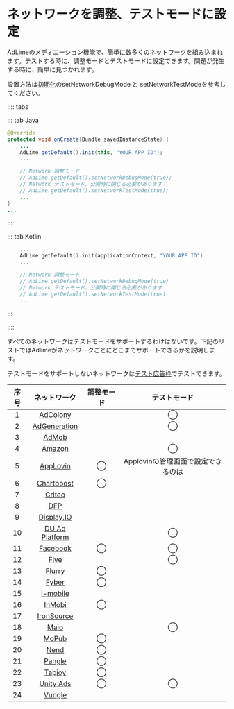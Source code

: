 # ネットワークを調整、テストモードに設定
AdLimeのメディエーション機能で、簡単に数多くのネットワークを組み込まれます。テストする時に、調整モードとテストモードに設定できます。問題が発生する時に、簡単に見つかれます。

設置方法は[初期化](./init.md)のsetNetworkDebugMode と setNetworkTestModeを参考してください。

:::: tabs

::: tab Java

```java
@Override
protected void onCreate(Bundle savedInstanceState) {
    ...
    AdLime.getDefault().init(this, "YOUR APP ID");
    ...

    // Network 調整モード
    // AdLime.getDefault().setNetworkDebugMode(true);
    // Network テストモード，公開時に閉じる必要があります
    // AdLime.getDefault().setNetworkTestMode(true);
    ...
}
...

```

:::

::: tab Kotlin

```kotlin
    ...
    AdLime.getDefault().init(applicationContext, "YOUR APP ID")
    ...

    // Network 調整モード
    // AdLime.getDefault().setNetworkDebugMode(true)
    // Network テストモード，公開時に閉じる必要があります
    // AdLime.getDefault().setNetworkTestMode(true)
    ...
```

:::

::::

すべてのネットワークはテストモードをサポートするわけはないです。下記のリストではAdlimeがネットワークごとにどこまでサポートできるかを説明します。

テストモードをサポートしないネットワークは[テスト広告枠](./test.md)でテストできます。

| 序号 | ネットワーク                                 |調整モード|テストモード|
|:---:|:------------------------------------------:|:-------:|:-------:|
| 1   | [AdColony](./mediation_adcolony.md)        |         | ◯       |
| 2   | [AdGeneration](./mediation_adgeneration.md)|         | ◯       |
| 3   | [AdMob](./mediation_admob.md)              |         |         |
| 4   | [Amazon](./mediation_amazon.md)            |         | ◯       |
| 5   | [AppLovin](./mediation_applovin.md)        | ◯       | Applovinの管理画面で設定できるのは|
| 6   | [Chartboost](./mediation_chartboost.md)    | ◯       |         |
| 7   | [Criteo](./mediation_criteo.md)            |         |         |
| 8   | [DFP](./mediation_dfp.md)                  |         |         |
| 9   | [Display.IO](./mediation_display_io.md)    |         |         |
| 10  | [DU Ad Platform](./mediation_du_ad_platform.md) |    | ◯       |
| 11  | [Facebook](./mediation_facebook.md)        | ◯       | ◯       |
| 12  | [Five](./mediation_five.md)                |         | ◯       |
| 13  | [Flurry](./mediation_flurry.md)            | ◯       |         |
| 14  | [Fyber](./mediation_fyber.md)              | ◯       |         |
| 15  | [i-mobile](./mediation_imobile.md)         |         |         |
| 16  | [InMobi](./mediation_inmobi.md)            | ◯       |         |
| 17  | [IronSource](./mediation_ironsource.md)    |         |         |
| 18  | [Maio](./mediation_maio.md)                |         | ◯       |
| 19  | [MoPub](./mediation_mopub.md)              | ◯       |         |
| 20  | [Nend](./mediation_nend.md)                | ◯       |         |
| 21  | [Pangle](./mediation_pangle.md)            | ◯       |         |
| 22  | [Tapjoy](./mediation_tapjoy.md)            | ◯       |         |
| 23  | [Unity Ads](./mediation_unity_ads.md)      | ◯       | ◯       |
| 24  | [Vungle](./mediation_vungle.md)            |         |         |
